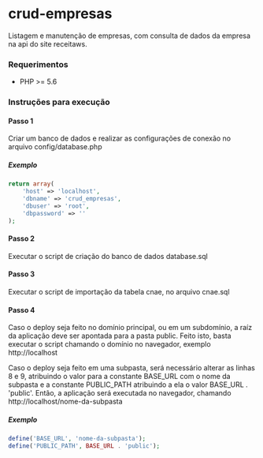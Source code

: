 # crud-empresas
Listagem e manutenção de empresas, com consulta de dados da empresa na api do site receitaws.

### Requerimentos
- PHP >= 5.6

### Instruções para execução

#### Passo 1

Criar um banco de dados e realizar as configurações de conexão no arquivo config/database.php

##### Exemplo
```php
return array(
    'host' => 'localhost',
    'dbname' => 'crud_empresas',
    'dbuser' => 'root',
    'dbpassword' => ''
);
```
#### Passo 2
Executar o script de criação do banco de dados database.sql

#### Passo 3
Executar o script de importação da tabela cnae, no arquivo cnae.sql

#### Passo 4
Caso o deploy seja feito no domínio principal, ou em um subdomínio, a raíz da aplicação deve ser apontada para a pasta public. Feito isto, basta executar o script chamando o domínio no navegador, exemplo http://localhost

Caso o deploy seja feito em uma subpasta, será necessário alterar as linhas 8 e 9, atribuindo o valor para a constante BASE_URL com o nome da subpasta e a constante PUBLIC_PATH atribuindo a ela o valor BASE_URL . 'public'. Então, a aplicação será executada no navegador, chamando http://localhost/nome-da-subpasta

##### Exemplo
```php
define('BASE_URL', 'nome-da-subpasta');
define('PUBLIC_PATH', BASE_URL . 'public');
```
